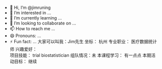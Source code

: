 - 👋 Hi, I’m @jimruning
- 👀 I’m interested in ...
- 🌱 I’m currently learning ...
- 💞️ I’m looking to collaborate on ...
- 📫 How to reach me ...
- 😄 Pronouns: ...
- ⚡ Fun fact: ...
大家可以叫我：Jim先生
坐标：  杭州
专业职业：   医疗数据统计师
兴趣爱好：  
项目技能：  trial biostatistician
组队情况：未
本课程学习： 有一点点
本期活动目标： 继续 
<!---
jimruning/jimruning is a ✨ special ✨ repository because its `README.md` (this file) appears on your GitHub profile.
You can click the Preview link to take a look at your changes.
--->
